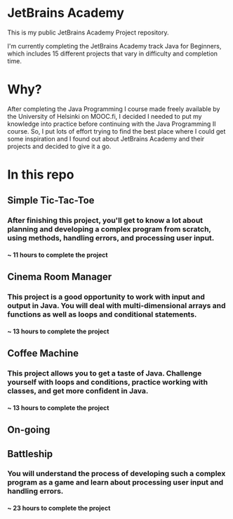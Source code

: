 # JetBrains Academy

This is my public JetBrains Academy Project repository.

I'm currently completing the JetBrains Academy track Java for Beginners, which includes 15 different projects that vary in difficulty and completion time.

# Why?

After completing the Java Programming I course made freely available by the University of Helsinki on MOOC.fi, I decided I needed to put my knowledge into practice before continuing with the Java Programming II course. So, I put lots of effort trying to find the best place where I could get some inspiration and I found out about JetBrains Academy and their projects and decided to give it a go.

# In this repo

## Simple Tic-Tac-Toe
### After finishing this project, you'll get to know a lot about planning and developing a complex program from scratch, using methods, handling errors, and processing user input.
#### ~ 11 hours to complete the project

## Cinema Room Manager
### This project is a good opportunity to work with input and output in Java. You will deal with multi-dimensional arrays and functions as well as loops and conditional statements.
#### ~ 13 hours to complete the project

## Coffee Machine
### This project allows you to get a taste of Java. Challenge yourself with loops and conditions, practice working with classes, and get more confident in Java.
#### ~ 13 hours to complete the project

## On-going

## Battleship
### You will understand the process of developing such a complex program as a game and learn about processing user input and handling errors.
#### ~ 23 hours to complete the project 
